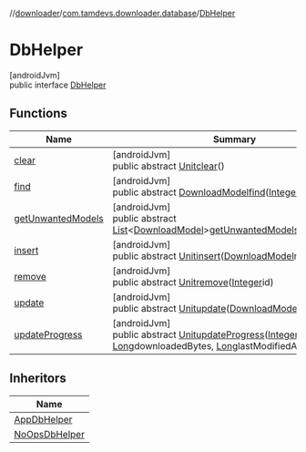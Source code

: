 //[downloader](../../../index.md)/[com.tamdevs.downloader.database](../index.md)/[DbHelper](index.md)

# DbHelper

[androidJvm]\
public interface [DbHelper](index.md)

## Functions

| Name | Summary |
|---|---|
| [clear](clear.md) | [androidJvm]<br>public abstract [Unit](https://kotlinlang.org/api/latest/jvm/stdlib/kotlin/-unit/index.html)[clear](clear.md)() |
| [find](find.md) | [androidJvm]<br>public abstract [DownloadModel](../-download-model/index.md)[find](find.md)([Integer](https://developer.android.com/reference/kotlin/java/lang/Integer.html)id) |
| [getUnwantedModels](get-unwanted-models.md) | [androidJvm]<br>public abstract [List](https://developer.android.com/reference/kotlin/java/util/List.html)&lt;[DownloadModel](../-download-model/index.md)&gt;[getUnwantedModels](get-unwanted-models.md)([Integer](https://developer.android.com/reference/kotlin/java/lang/Integer.html)days) |
| [insert](insert.md) | [androidJvm]<br>public abstract [Unit](https://kotlinlang.org/api/latest/jvm/stdlib/kotlin/-unit/index.html)[insert](insert.md)([DownloadModel](../-download-model/index.md)model) |
| [remove](remove.md) | [androidJvm]<br>public abstract [Unit](https://kotlinlang.org/api/latest/jvm/stdlib/kotlin/-unit/index.html)[remove](remove.md)([Integer](https://developer.android.com/reference/kotlin/java/lang/Integer.html)id) |
| [update](update.md) | [androidJvm]<br>public abstract [Unit](https://kotlinlang.org/api/latest/jvm/stdlib/kotlin/-unit/index.html)[update](update.md)([DownloadModel](../-download-model/index.md)model) |
| [updateProgress](update-progress.md) | [androidJvm]<br>public abstract [Unit](https://kotlinlang.org/api/latest/jvm/stdlib/kotlin/-unit/index.html)[updateProgress](update-progress.md)([Integer](https://developer.android.com/reference/kotlin/java/lang/Integer.html)id, [Long](https://developer.android.com/reference/kotlin/java/lang/Long.html)downloadedBytes, [Long](https://developer.android.com/reference/kotlin/java/lang/Long.html)lastModifiedAt) |

## Inheritors

| Name |
|---|
| [AppDbHelper](../-app-db-helper/index.md) |
| [NoOpsDbHelper](../-no-ops-db-helper/index.md) |
